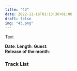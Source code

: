 ```yaml
---
title: "43"
date: 2022-11-16T01:13:38+01:00
draft: false
img: "43.png"
---
```


Text

**Date**: 
**Length**: 
**Guest**:   
**Release of the month**: 

<div>

</div>

### Track List